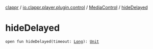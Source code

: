 [clappr](../../index.md) / [io.clappr.player.plugin.control](../index.md) / [MediaControl](index.md) / [hideDelayed](./hide-delayed.md)

# hideDelayed

`open fun hideDelayed(timeout: `[`Long`](https://kotlinlang.org/api/latest/jvm/stdlib/kotlin/-long/index.html)`): `[`Unit`](https://kotlinlang.org/api/latest/jvm/stdlib/kotlin/-unit/index.html)